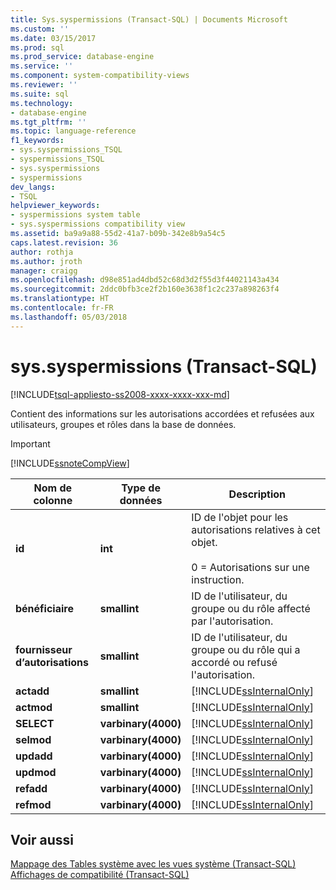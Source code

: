 ```yaml
---
title: Sys.syspermissions (Transact-SQL) | Documents Microsoft
ms.custom: ''
ms.date: 03/15/2017
ms.prod: sql
ms.prod_service: database-engine
ms.service: ''
ms.component: system-compatibility-views
ms.reviewer: ''
ms.suite: sql
ms.technology:
- database-engine
ms.tgt_pltfrm: ''
ms.topic: language-reference
f1_keywords:
- sys.syspermissions_TSQL
- syspermissions_TSQL
- sys.syspermissions
- syspermissions
dev_langs:
- TSQL
helpviewer_keywords:
- syspermissions system table
- sys.syspermissions compatibility view
ms.assetid: ba9a9a88-55d2-41a7-b09b-342e8b9a54c5
caps.latest.revision: 36
author: rothja
ms.author: jroth
manager: craigg
ms.openlocfilehash: d98e851ad4dbd52c68d3d2f55d3f44021143a434
ms.sourcegitcommit: 2ddc0bfb3ce2f2b160e3638f1c2c237a898263f4
ms.translationtype: HT
ms.contentlocale: fr-FR
ms.lasthandoff: 05/03/2018
---
```

# <a name="syssyspermissions-transact-sql"></a>sys.syspermissions (Transact-SQL)
[!INCLUDE[tsql-appliesto-ss2008-xxxx-xxxx-xxx-md](../../includes/tsql-appliesto-ss2008-xxxx-xxxx-xxx-md.md)]

  Contient des informations sur les autorisations accordées et refusées aux utilisateurs, groupes et rôles dans la base de données.  
  
> [!IMPORTANT]  
>  [!INCLUDE[ssnoteCompView](../../includes/ssnotecompview-md.md)]  
  
|Nom de colonne|Type de données| Description|  
|-----------------|---------------|-----------------|  
|**id**|**int**|ID de l'objet pour les autorisations relatives à cet objet.<br /><br /> 0 = Autorisations sur une instruction.|  
|**bénéficiaire**|**smallint**|ID de l'utilisateur, du groupe ou du rôle affecté par l'autorisation.|  
|**fournisseur d’autorisations**|**smallint**|ID de l'utilisateur, du groupe ou du rôle qui a accordé ou refusé l'autorisation.|  
|**actadd**|**smallint**|[!INCLUDE[ssInternalOnly](../../includes/ssinternalonly-md.md)]|  
|**actmod**|**smallint**|[!INCLUDE[ssInternalOnly](../../includes/ssinternalonly-md.md)]|  
|**SELECT**|**varbinary(4000)**|[!INCLUDE[ssInternalOnly](../../includes/ssinternalonly-md.md)]|  
|**selmod**|**varbinary(4000)**|[!INCLUDE[ssInternalOnly](../../includes/ssinternalonly-md.md)]|  
|**updadd**|**varbinary(4000)**|[!INCLUDE[ssInternalOnly](../../includes/ssinternalonly-md.md)]|  
|**updmod**|**varbinary(4000)**|[!INCLUDE[ssInternalOnly](../../includes/ssinternalonly-md.md)]|  
|**refadd**|**varbinary(4000)**|[!INCLUDE[ssInternalOnly](../../includes/ssinternalonly-md.md)]|  
|**refmod**|**varbinary(4000)**|[!INCLUDE[ssInternalOnly](../../includes/ssinternalonly-md.md)]|  
  
## <a name="see-also"></a>Voir aussi  
 [Mappage des Tables système avec les vues système &#40;Transact-SQL&#41;](../../relational-databases/system-tables/mapping-system-tables-to-system-views-transact-sql.md)   
 [Affichages de compatibilité &#40;Transact-SQL&#41;](~/relational-databases/system-compatibility-views/system-compatibility-views-transact-sql.md)  
  
  
